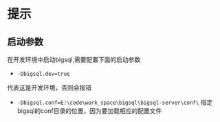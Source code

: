 # 提示

## 启动参数
在开发环境中启动bigsql,需要配置下面的启动参数

- ``-Dbigsql.dev=true``

代表这是开发环境，否则会报错

- ``-Dbigsql.conf=E:\code\work_space\bigsql\bigsql-server\conf\``
指定bigsql的conf目录的位置，因为要加载相应的配置文件
